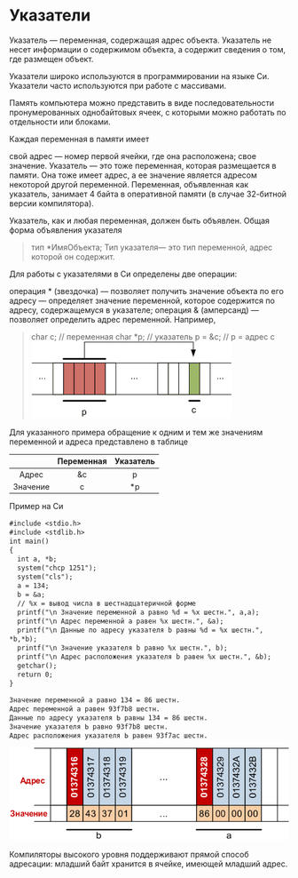# Указатели

Указатель — переменная, содержащая адрес объекта. Указатель не несет информации о содержимом объекта, а содержит сведения о том, где размещен объект.

Указатели широко используются в программировании на языке Си. Указатели часто используются при работе с массивами.

Память компьютера можно представить в виде последовательности пронумерованных однобайтовых ячеек, с которыми можно работать по отдельности или блоками.

Каждая переменная в памяти имеет

свой адрес — номер первой ячейки, где она расположена;
свое значение.
Указатель — это тоже переменная, которая размещается в памяти. Она тоже имеет адрес, а ее значение является адресом некоторой другой переменной. Переменная, объявленная как указатель, занимает 4 байта в оперативной памяти (в случае 32-битной версии компилятора).

Указатель, как и любая переменная, должен быть объявлен. Общая форма объявления указателя

>тип *ИмяОбъекта;
Тип указателя— это тип переменной, адрес которой он содержит.

Для работы с указателями в Си определены две операции:

операция * (звездочка) — позволяет получить значение объекта по его адресу — определяет значение переменной, которое содержится по адресу, содержащемуся в указателе;
операция & (амперсанд) — позволяет определить адрес переменной.
Например,

 
 
>char c;   // переменная
>char *p; // указатель
>p = &c;  // p = адрес c
![](./assets/pointer.png)

Для указанного примера обращение к одним и тем же значениям переменной и адреса представлено в таблице

|          | Переменная | Указатель |
|:--------:|:----------:|:---------:|
|   Адрес  |     &c     |     p     |
| Значение |      c     |     *p    |

Пример на Си
```
#include <stdio.h>
#include <stdlib.h>
int main()
{
  int a, *b;
  system("chcp 1251");
  system("cls");
  a = 134;
  b = &a;
  // %x = вывод числа в шестнадцатеричной форме
  printf("\n Значение переменной a равно %d = %x шестн.", a,a);
  printf("\n Адрес переменной a равен %x шестн.", &a);
  printf("\n Данные по адресу указателя b равны %d = %x шестн.", *b,*b);
  printf("\n Значение указателя b равно %x шестн.", b);
  printf("\n Адрес расположения указателя b равен %x шестн.", &b);
  getchar();
  return 0;
}
```

```
Значение переменной а равно 134 = 86 шестн.
Адрес переменной а равен 93f7b8 шестн.
Данные по адресу указателя Ь равны 134 = 86 шестн.
Значение указателя Ь равно 93f7b8 шестн.
Адрес расположения указателя Ь равен 93f7ac шестн.
```
![](./assets/point.png)

Компиляторы высокого уровня поддерживают прямой способ адресации: младший байт хранится в ячейке, имеющей младший адрес.
